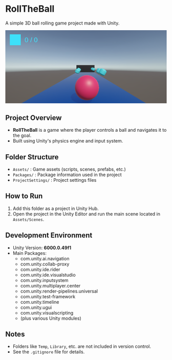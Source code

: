 # RollTheBall

A simple 3D ball rolling game project made with Unity.

![Game Screenshot](./Assets/ReadmeImages/RollTheBall_Screenshot.png)

## Project Overview

- **RollTheBall** is a game where the player controls a ball and navigates it to the goal.
- Built using Unity's physics engine and input system.

## Folder Structure

- `Assets/` : Game assets (scripts, scenes, prefabs, etc.)
- `Packages/` : Package information used in the project
- `ProjectSettings/` : Project settings files

## How to Run

1. Add this folder as a project in Unity Hub.
2. Open the project in the Unity Editor and run the main scene located in `Assets/Scenes`.

## Development Environment

- Unity Version: **6000.0.49f1**
- Main Packages:
  - com.unity.ai.navigation
  - com.unity.collab-proxy
  - com.unity.ide.rider
  - com.unity.ide.visualstudio
  - com.unity.inputsystem
  - com.unity.multiplayer.center
  - com.unity.render-pipelines.universal
  - com.unity.test-framework
  - com.unity.timeline
  - com.unity.ugui
  - com.unity.visualscripting
  - (plus various Unity modules)

## Notes

- Folders like `Temp`, `Library`, etc. are not included in version control.
- See the `.gitignore` file for details. 